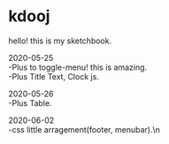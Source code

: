 # kdooj
hello! this is my sketchbook.

2020-05-25<br>
-Plus to toggle-menu! this is amazing.<br>
-Plus Title Text, Clock js.<br>
 
2020-05-26<br>
-Plus Table.<br>

2020-06-02<br>
-css little arragement(footer, menubar).\n
